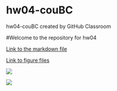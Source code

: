 # hw04-couBC
hw04-couBC created by GitHub Classroom


#Welcome to the repository for hw04

[Link to the markdown file](hw04_cou.md)

[Link to figure files](hw04_cou_files/figure-markdown_github)

![](http://phdcomics.com/comics/archive/phd030706s.gif)

![](https://xkcd.com/688/)
